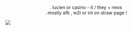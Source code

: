 
 <p align="center">. lucien or casino - it / they + neos <br>. mostly afk , w2i or int on straw page !

[![](https://visitcount.itsvg.in/api?id=casino-core&icon=5&color=9)](https://visitcount.itsvg.in)
